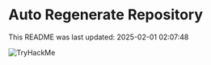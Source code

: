 # Auto Regenerate Repository

This README was last updated: 2025-02-01 02:07:48

 ![TryHackMe](https://tryhackme.com/badge/533634)